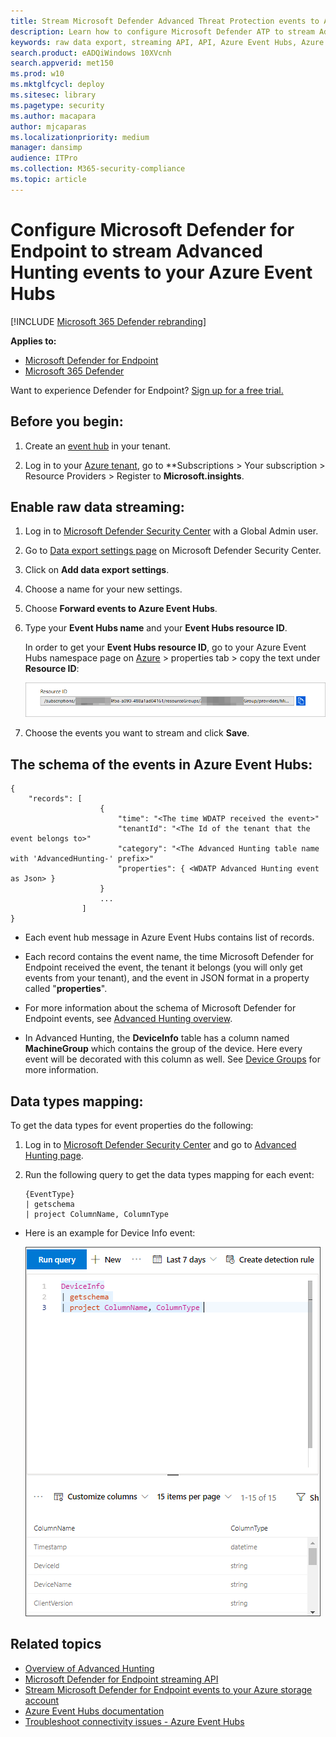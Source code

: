 ```yaml
---
title: Stream Microsoft Defender Advanced Threat Protection events to Azure Event Hubs 
description: Learn how to configure Microsoft Defender ATP to stream Advanced Hunting events to your Event Hub.
keywords: raw data export, streaming API, API, Azure Event Hubs, Azure storage, storage account, Advanced Hunting, raw data sharing
search.product: eADQiWindows 10XVcnh
search.appverid: met150
ms.prod: w10
ms.mktglfcycl: deploy
ms.sitesec: library
ms.pagetype: security
ms.author: macapara
author: mjcaparas
ms.localizationpriority: medium
manager: dansimp
audience: ITPro
ms.collection: M365-security-compliance 
ms.topic: article
---
```


# Configure Microsoft Defender for Endpoint to stream Advanced Hunting events to your Azure Event Hubs

[!INCLUDE [Microsoft 365 Defender rebranding](../../includes/microsoft-defender.md)]


**Applies to:**
- [Microsoft Defender for Endpoint](https://go.microsoft.com/fwlink/p/?linkid=2146631)
- [Microsoft 365 Defender](https://go.microsoft.com/fwlink/?linkid=2118804)

Want to experience Defender for Endpoint? [Sign up for a free trial.](https://www.microsoft.com/microsoft-365/windows/microsoft-defender-atp?ocid=docs-wdatp-configuresiem-abovefoldlink) 

## Before you begin:

1. Create an [event hub](https://docs.microsoft.com/azure/event-hubs/) in your tenant.

2. Log in to your [Azure tenant](https://ms.portal.azure.com/), go to **Subscriptions > Your subscription > Resource Providers > Register to **Microsoft.insights**.

## Enable raw data streaming:

1. Log in to [Microsoft Defender Security Center](https://securitycenter.windows.com) with a Global Admin user.

2. Go to [Data export settings page](https://securitycenter.windows.com/interoperability/dataexport) on Microsoft Defender Security Center.

3. Click on **Add data export settings**.

4. Choose a name for your new settings.

5. Choose **Forward events to Azure Event Hubs**.

6. Type your **Event Hubs name** and your **Event Hubs resource ID**.

   In order to get your **Event Hubs resource ID**, go to your Azure Event Hubs namespace page on [Azure](https://ms.portal.azure.com/) > properties tab > copy the text under **Resource ID**:

   ![Image of event hub resource Id](images/event-hub-resource-id.png)

7. Choose the events you want to stream and click **Save**.

## The schema of the events in Azure Event Hubs:

```
{
	"records": [
					{
						"time": "<The time WDATP received the event>"
						"tenantId": "<The Id of the tenant that the event belongs to>"
						"category": "<The Advanced Hunting table name with 'AdvancedHunting-' prefix>"
						"properties": { <WDATP Advanced Hunting event as Json> }
					}
					...
				]
}
```

- Each event hub message in Azure Event Hubs contains list of records.

- Each record contains the event name, the time Microsoft Defender for Endpoint received the event, the tenant it belongs (you will only get events from your tenant), and the event in JSON format in a property called "**properties**".

- For more information about the schema of Microsoft Defender for Endpoint events, see [Advanced Hunting overview](advanced-hunting-overview.md).

- In Advanced Hunting, the **DeviceInfo** table has a column named **MachineGroup** which contains the group of the device. Here every event will be decorated with this column as well. See [Device Groups](machine-groups.md) for more information.

## Data types mapping:

To get the data types for event properties do the following:

1. Log in to [Microsoft Defender Security Center](https://securitycenter.windows.com) and go to [Advanced Hunting page](https://securitycenter.windows.com/hunting-package).

2. Run the following query to get the data types mapping for each event:
 
   ```
   {EventType}
   | getschema
   | project ColumnName, ColumnType 
   ```

- Here is an example for Device Info event: 

  ![Image of event hub resource Id](images/machine-info-datatype-example.png)

## Related topics
- [Overview of Advanced Hunting](advanced-hunting-overview.md)
- [Microsoft Defender for Endpoint streaming API](raw-data-export.md)
- [Stream Microsoft Defender for Endpoint events to your Azure storage account](raw-data-export-storage.md)
- [Azure Event Hubs documentation](https://docs.microsoft.com/azure/event-hubs/)
- [Troubleshoot connectivity issues - Azure Event Hubs](https://docs.microsoft.com/azure/event-hubs/troubleshooting-guide)
